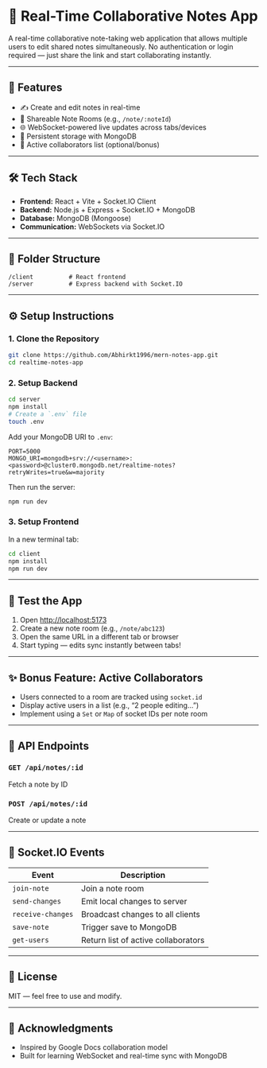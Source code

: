 # 📓 Real-Time Collaborative Notes App

A real-time collaborative note-taking web application that allows multiple users to edit shared notes simultaneously. No authentication or login required — just share the link and start collaborating instantly.

---

## 🚀 Features

- ✍️ Create and edit notes in real-time
- 🔗 Shareable Note Rooms (e.g., `/note/:noteId`)
- 🌐 WebSocket-powered live updates across tabs/devices
- 📏 Persistent storage with MongoDB
- 👥 Active collaborators list (optional/bonus)

---

## 🛠️ Tech Stack

- **Frontend:** React + Vite + Socket.IO Client
- **Backend:** Node.js + Express + Socket.IO + MongoDB
- **Database:** MongoDB (Mongoose)
- **Communication:** WebSockets via Socket.IO

---

## 📁 Folder Structure

```
/client          # React frontend
/server          # Express backend with Socket.IO
```

---

## ⚙️ Setup Instructions

### 1. Clone the Repository

```bash
git clone https://github.com/Abhirkt1996/mern-notes-app.git
cd realtime-notes-app
```

### 2. Setup Backend

```bash
cd server
npm install
# Create a `.env` file
touch .env
```

Add your MongoDB URI to `.env`:

```env
PORT=5000
MONGO_URI=mongodb+srv://<username>:<password>@cluster0.mongodb.net/realtime-notes?retryWrites=true&w=majority

```

Then run the server:

```bash
npm run dev
```

### 3. Setup Frontend

In a new terminal tab:

```bash
cd client
npm install
npm run dev
```

---

## 🦯 Test the App

1. Open [http://localhost:5173](http://localhost:5173)
2. Create a new note room (e.g., `/note/abc123`)
3. Open the same URL in a different tab or browser
4. Start typing — edits sync instantly between tabs!

---

## ✨ Bonus Feature: Active Collaborators

- Users connected to a room are tracked using `socket.id`
- Display active users in a list (e.g., “2 people editing...”)
- Implement using a `Set` or `Map` of socket IDs per note room

---

## 🧰 API Endpoints

### `GET /api/notes/:id`

Fetch a note by ID

### `POST /api/notes/:id`

Create or update a note

---

## 🔌 Socket.IO Events

| Event              | Description                         |
|--------------------|-------------------------------------|
| `join-note`        | Join a note room                    |
| `send-changes`     | Emit local changes to server        |
| `receive-changes`  | Broadcast changes to all clients    |
| `save-note`        | Trigger save to MongoDB             |
| `get-users`        | Return list of active collaborators |

---

## 📝 License

MIT — feel free to use and modify.

---

## 🙌 Acknowledgments

- Inspired by Google Docs collaboration model
- Built for learning WebSocket and real-time sync with MongoDB
